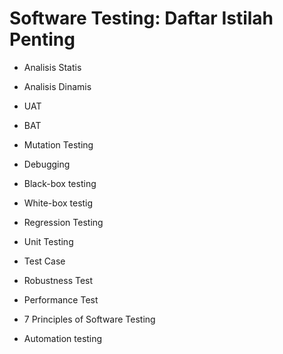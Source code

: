# Software Testing: Daftar Istilah Penting

- Analisis Statis
- Analisis Dinamis
- UAT
- BAT
- Mutation Testing
- Debugging
- Black-box testing
- White-box testig
- Regression Testing
- Unit Testing
- Test Case
- Robustness Test
- Performance Test

- 7 Principles of Software Testing
- Automation testing